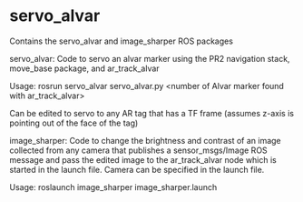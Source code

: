 # servo_alvar
Contains the servo_alvar and image_sharper ROS packages

servo_alvar:
Code to servo an alvar marker using the PR2 navigation stack, move_base package, and ar_track_alvar

Usage: 
    rosrun servo_alvar servo_alvar.py \<number of Alvar marker found with ar_track_alvar\>

Can be edited to servo to any AR tag that has a TF frame (assumes z-axis is pointing out of the face of the tag)


image_sharper:
Code to change the brightness and contrast of an image collected from any camera that publishes a sensor_msgs/Image ROS message and pass the edited image to the ar_track_alvar node which is started in the launch file. Camera can be specified in the launch file.

Usage: 
    roslaunch image_sharper image_sharper.launch
